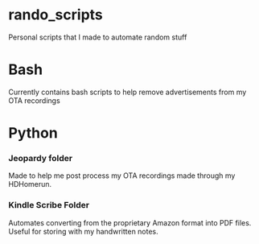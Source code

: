 # rando_scripts
Personal scripts that I made to automate random stuff

# Bash
Currently contains bash scripts to help remove advertisements from my OTA recordings

# Python
### Jeopardy folder 
Made to help me post process my OTA recordings made through my HDHomerun.

### Kindle Scribe Folder
Automates converting from the proprietary Amazon format into PDF files. Useful for storing with my handwritten notes.
